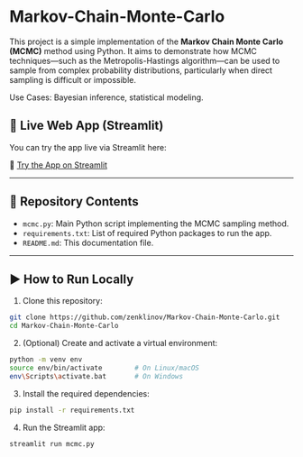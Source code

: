 # Markov-Chain-Monte-Carlo

This project is a simple implementation of the **Markov Chain Monte Carlo (MCMC)** method using Python. It aims to demonstrate how MCMC techniques—such as the Metropolis-Hastings algorithm—can be used to sample from complex probability distributions, particularly when direct sampling is difficult or impossible.

Use Cases: Bayesian inference, statistical modeling.

## 🚀 Live Web App (Streamlit)

You can try the app live via Streamlit here:

🔗 [Try the App on Streamlit](https://kqw6bgdu4vbnpymlxrvers.streamlit.app/)

---

## 🧾 Repository Contents

- `mcmc.py`: Main Python script implementing the MCMC sampling method.
- `requirements.txt`: List of required Python packages to run the app.
- `README.md`: This documentation file.

---

## ▶️ How to Run Locally

1. Clone this repository:

```bash
git clone https://github.com/zenklinov/Markov-Chain-Monte-Carlo.git
cd Markov-Chain-Monte-Carlo
```

2. (Optional) Create and activate a virtual environment:

```bash
python -m venv env
source env/bin/activate        # On Linux/macOS
env\Scripts\activate.bat       # On Windows
```

3. Install the required dependencies:
```bash
pip install -r requirements.txt
```

4. Run the Streamlit app:
```bash
streamlit run mcmc.py
```
